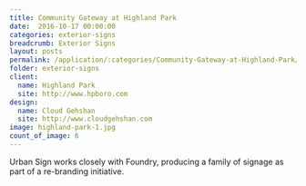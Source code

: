 ```yaml
---
title: Community Gateway at Highland Park
date:  2016-10-17 00:00:00
categories: exterior-signs
breadcrumb: Exterior Signs
layout: posts
permalink: /application/:categories/Community-Gateway-at-Highland-Park/
folder: exterior-signs
client:
  name: Highland Park
  site: http://www.hpboro.com
design:
  name: Cloud Gehshan
  site: http://www.cloudgehshan.com 
image: highland-park-1.jpg
count_of_image: 6
---
```


<div class="col-xs-12 col-sm-12 col-md-12 col-lg-12">
  <div class="fotorama application-item__slider" data-nav="thumbs" data-thumbheight="109" border-width="3">
    <a {{ href | img : "fotorama/highland-park-1.jpg" }}></a>
    <a {{ href | img : "fotorama/highland-park-2.jpg" }}></a>
    <a {{ href | img : "fotorama/highland-park-3.jpg" }}></a>
    <a {{ href | img : "fotorama/highland-park-4.jpg" }}></a>
    <a {{ href | img : "fotorama/highland-park-5.jpg" }}></a>
    <a {{ href | img : "fotorama/highland-park-6.jpg" }}></a>
  </div>
  <div class="visible-xs application-item__icon-slider">
    <i class="icon-swipe"></i>
  </div>
<p class="application-item__content application-item__content--bottom">
    Urban Sign works closely with Foundry, producing a family of signage as part of a re-branding initiative.
  </p>
</div>
